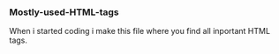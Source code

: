 <h3>Mostly-used-HTML-tags</h3>
<p>When i started coding i make this file where you find all inportant HTML tags.</p>
